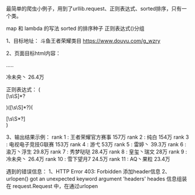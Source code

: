 最简单的爬虫小例子，用到了urllib.request、正则表达式、sorted排序，只有一个类。

map 和 lambda 的写法
sorted 的排序种子
正则表达式()分组


1、目标地址：
斗鱼王者荣耀类目
https://www.douyu.com/g_wzry

2、页面目标html内容：
<div class="mes">
    .....
    <p>
        <span class="dy-name ellipsis fl">冷未央丶</span>
        <span class="dy-num fr">26.4万</span>
    </p>
</div>
正则表达式：
(<div class="mes">[\s\S]*?<p>)([\s\S]*?)(</p>[\s\S*?]</div>)


3、输出结果示例：
rank 1 : 王者荣耀官方赛事   157万
rank 2 : 纯白   154万
rank 3 : 电视电子竞技G联赛   153万
rank 4 : 游弋   53万
rank 5 : 雷婷丶   39.3万
rank 6 : 渝万丶浮生   29.8万
rank 7 : 秀梦哒哒   28.4万
rank 8 : 皇玺丶瑞文   28万
rank 9 : 冷未央丶   26.4万
rank 10 : 雪下望月7   24.5万
rank 11 : AQ丶果粒   23.4万


遇到的错误信息：
1、HTTP Error 403: Forbidden
    添加header信息
2、urlopen() got an unexpected keyword argument 'headers'
   heades 信息组装在 request.Request 中，在通过urlopen 